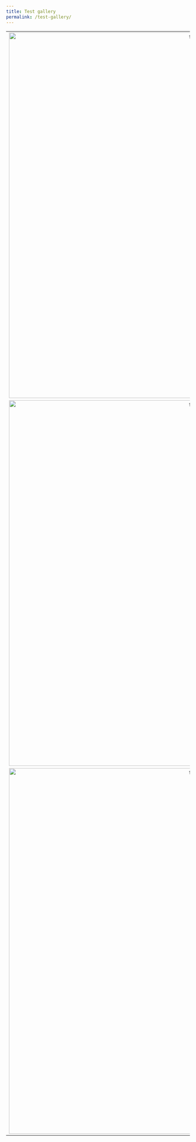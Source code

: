 ```yaml
---
title: Test gallery
permalink: /test-gallery/
---
```


| | | | | |
|:-------------------------:|:-------------------------:|:-------------------------:|:-------------------------:|:-------------------------:|
|<img width="1000" alt="test" src="../assets/images/test.png" > |  <img width="750" alt="Jesus cross" src="../assets/images/jesus-cross.jpg">|<img width="1000" alt="test" src="../assets/images/test.png">|<img width="1000" alt="test" src="../assets/images/test.png">|<img width="1000" alt="test" src="../assets/images/test.png">|
|<img width="1000" alt="test" src="../assets/images/test.png">  |  <img width="300" alt="Jesus cross" src="../assets/images/jesus-cross.jpg">|<img width="1000" alt="test" src="../assets/images/test.png">|<img width="1000" alt="test" src="../assets/images/test.png">|<img width="1000" alt="test" src="../assets/images/test.png">|
|<img width="1000" alt="test" src="../assets/images/test.png">  |  <img width="100" alt="Jesus cross" src="../assets/images/jesus-cross.jpg">|<img width="1000" alt="test" src="../assets/images/test1.png">|<img width="1000" alt="test" src="../assets/images/test.png">|<img width="1000" alt="test" src="../assets/images/test.png">|